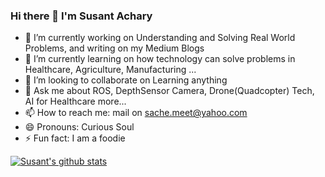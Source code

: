 ### Hi there 👋 I'm Susant Achary

- 🔭 I’m currently working on Understanding and Solving Real World Problems, and writing on my Medium Blogs 
- 🌱 I’m currently learning on how technology can solve problems in Healthcare, Agriculture, Manufacturing ... 
- 👯 I’m looking to collaborate on Learning anything
- 💬 Ask me about ROS, DepthSensor Camera, Drone(Quadcopter) Tech, AI for Healthcare more...
- 📫 How to reach me: mail on sache.meet@yahoo.com
- 😄 Pronouns: Curious Soul
- ⚡ Fun fact: I am a foodie


[![Susant's github stats](https://github-readme-stats.vercel.app/api?username=ssusantachary&count_private=true&include_all_commits=true&theme=radical)](https://google.com)

[website]: https://medium.com/@acharysusant
[linkedin]: https://www.linkedin.com/in/s-susant-achary-4793a847/


